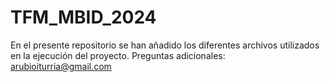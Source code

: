 # TFM_MBID_2024
En el presente repositorio se han añadido los diferentes archivos utilizados en la ejecución del proyecto. Preguntas adicionales: arubioiturria@gmail.com
